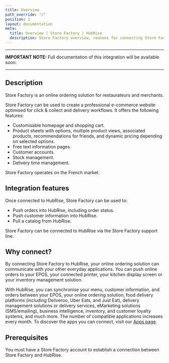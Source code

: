 ```yaml
---
title: Overview
path_override: "/"
position: 1
layout: documentation
meta:
  title: Overview | Store Factory | HubRise
  description: Store Factory overview, reasons for connecting Store Factory  to HubRise and summary of integrated features. Synchronise data between your EPOS and your apps.
---
```


---

**IMPORTANT NOTE:** Full documentation of this integration will be available soon.

---

## Description

Store Factory is an online ordering solution for restaurateurs and merchants.

Store Factory can be used to create a professional e-commerce website optimised for click & collect and delivery workflows. It offers the following features:

- Customisable homepage and shopping cart.
- Product sheets with options, multiple product views, associated products, recommendations for friends, and dynamic pricing depending on selected options.
- Free text information pages.
- Customer accounts.
- Stock management.
- Delivery time management.

Store Factory operates on the French market.

## Integration features

Once connected to HubRise, Store Factory can be used to:

- Push orders into HubRise, including order status.
- Push customer information into HubRise.
- Pull a catalog from HubRise.

Store Factory can be connected to HubRise via the Store Factory support line.

## Why connect?

By connecting Store Factory to HubRise, your online ordering solution can communicate with your other everyday applications. You can push online orders to your EPOS, your connected printer, your kitchen display screen or your inventory management solution.

With HubRise, you can synchronise your menu, customer information, and orders between your EPOS, your online ordering solution, food delivery platforms (including Deliveroo, Uber Eats, and Just Eat), delivery management solutions or delivery services, eMarketing solutions (SMS/emailing), business intelligence, inventory, and customer loyalty systems, and much more. The number of compatible applications increases every month. To discover the apps you can connect, visit our [Apps page](/apps).

## Prerequisites

You must have a Store Factory account to establish a connection between Store Factory and HubRise.
